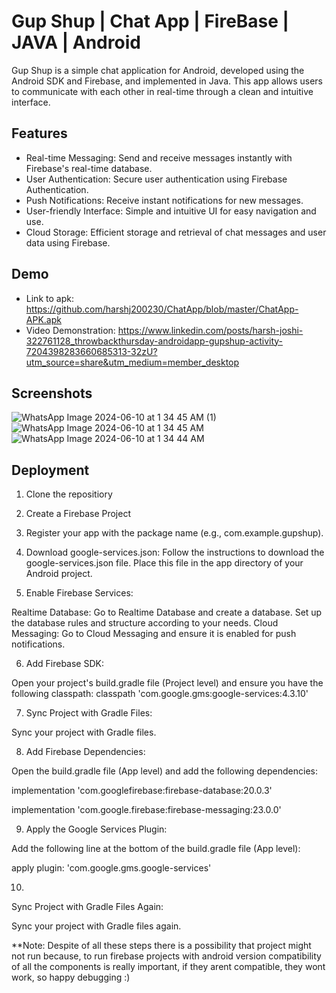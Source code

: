 
# Gup Shup | Chat App | FireBase | JAVA | Android

Gup Shup is a simple chat application for Android, developed using the Android SDK and Firebase, and implemented in Java. This app allows users to communicate with each other in real-time through a clean and intuitive interface.






## Features

- Real-time Messaging: Send and receive messages instantly with Firebase's real-time database.
- User Authentication: Secure user authentication using Firebase Authentication.
- Push Notifications: Receive instant notifications for new messages.
- User-friendly Interface: Simple and intuitive UI for easy navigation and use.
- Cloud Storage: Efficient storage and retrieval of chat messages and user data using Firebase.


## Demo

- Link to apk: https://github.com/harshj200230/ChatApp/blob/master/ChatApp-APK.apk
- Video Demonstration: https://www.linkedin.com/posts/harsh-joshi-322761128_throwbackthursday-androidapp-gupshup-activity-7204398283660685313-32zU?utm_source=share&utm_medium=member_desktop

## Screenshots

![WhatsApp Image 2024-06-10 at 1 34 45 AM (1)](https://github.com/harshj200230/ChatApp/assets/92144805/a958a288-538f-4aab-8f44-7ff122d192b7)
![WhatsApp Image 2024-06-10 at 1 34 45 AM](https://github.com/harshj200230/ChatApp/assets/92144805/413b67a8-93df-4926-acc5-d730ceda06b6)
![WhatsApp Image 2024-06-10 at 1 34 44 AM](https://github.com/harshj200230/ChatApp/assets/92144805/1d5bef71-5788-45b2-ae18-7b7d4a92feaf)



## Deployment

1) Clone the repositiory 
2) Create a Firebase Project
3) Register your app with the package name (e.g., com.example.gupshup).
4) Download google-services.json:
Follow the instructions to download the google-services.json file.
Place this file in the app directory of your
Android project.

5) Enable Firebase Services:

Realtime Database:
Go to Realtime Database and create a database.
Set up the database rules and structure according to your needs.
Cloud Messaging:
Go to Cloud Messaging and ensure it is enabled for push notifications.

6) Add Firebase SDK:

Open your project's build.gradle file (Project level) and ensure you have the following classpath:
classpath 'com.google.gms:google-services:4.3.10'

7) Sync Project with Gradle Files:

Sync your project with Gradle files.

8) Add Firebase Dependencies:

Open the build.gradle file (App level) and add the following dependencies:

implementation 'com.googlefirebase:firebase-database:20.0.3'

implementation 'com.google.firebase:firebase-messaging:23.0.0'

9) Apply the Google Services Plugin:

Add the following line at the bottom of the build.gradle file (App level):

apply plugin: 'com.google.gms.google-services'

10) 
Sync Project with Gradle Files Again:

Sync your project with Gradle files again.

**Note: Despite of all these steps there is a possibility that project might not run because, to run firebase projects with android version compatibility of all the components is really important, if they arent compatible, they wont work, so happy debugging :)
